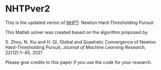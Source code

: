 # NHTPver2

This is the updated verion of [NHPT](https://github.com/ShenglongZhou/NHTP): Newton Hard-Thresholding Pursuit 

This Matlab solver was created based on the algorithm proposed by  

S. Zhou, N. Xiu and H. Qi, Global and Quadratic Convergence of Newton Hard-Thresholding Pursuit,
*Journal of Machine Learning Research*, 22(12):1−45, 2021

Please give credits to this paper if you use the code for your research.
